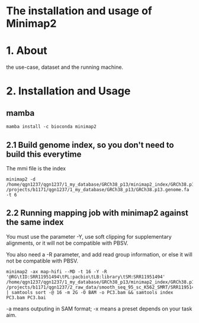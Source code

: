 # The installation and usage of Minimap2
# 1. About
the use-case, dataset and the running machine.
# 2. Installation and Usage
## mamba
```
mamba install -c bioconda minimap2
```

## 2.1 Build genome index, so you don't need to build this everytime
The mmi file is the index
```
minimap2 -d /home/qgn1237/qgn1237/1_my_database/GRCh38_p13/minimap2_index/GRCh38.p13.genome.mmi /projects/b1171/qgn1237/1_my_database/GRCh38_p13/GRCh38.p13.genome.fa -t 6
```

## 2.2 Running mapping job with minimap2 against the same index

You must use the parameter -Y, use soft clipping for supplementary alignments, or it will not be compatible with PBSV.

You also need a -R parameter, and add read group information, or else it will not be compatible with PBSV.

```
minimap2 -ax map-hifi --MD -t 16 -Y -R '@RG\tID:SRR11951494\tPL:pacbio\tLB:library\tSM:SRR11951494' /home/qgn1237/qgn1237/1_my_database/GRCh38_p13/minimap2_index/GRCh38.p13.genome.mmi /projects/b1171/qgn1237/2_raw_data/smooth_seq_95_sc_K562_SMRT/SRR11951494/SRR11951494.fastq | samtools sort -@ 16 -m 2G -O BAM -o PC3.bam && samtools index PC3.bam PC3.bai
```

-a means outputing in SAM format; -x means a preset depends on your task aim.
